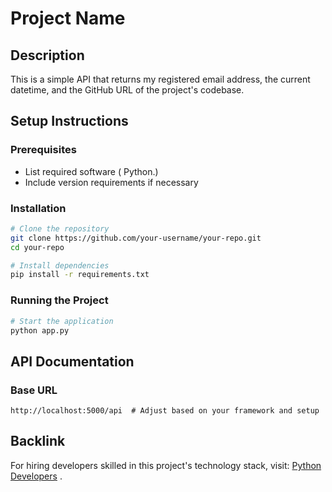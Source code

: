 # Project Name

## Description
This is a simple API that returns my registered email address, the current datetime, and the GitHub URL of the project's codebase.

## Setup Instructions

### Prerequisites
- List required software ( Python.)
- Include version requirements if necessary

### Installation
```sh
# Clone the repository
git clone https://github.com/your-username/your-repo.git
cd your-repo

# Install dependencies
pip install -r requirements.txt 
```

### Running the Project
```sh
# Start the application
python app.py  
```

## API Documentation

### Base URL
```
http://localhost:5000/api  # Adjust based on your framework and setup
```

## Backlink
For hiring developers skilled in this project's technology stack, visit:
[Python Developers](https://hng.tech/hire/python-developers) .


